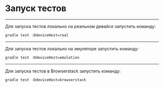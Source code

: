 # Запуск тестов
***
Для запуска тестов локально на реальном девайсе запустить команду:
```shell
gradle test -DdeviceHost=real
```
***
Для запуска тестов локально на эмуляторе запустить команду:
```shell
gradle test -DdeviceHost=emulation
```
***
Для запуска тестов в Browserstack запустить команду:
```shell
gradle test -DdeviceHost=browserstack
```
